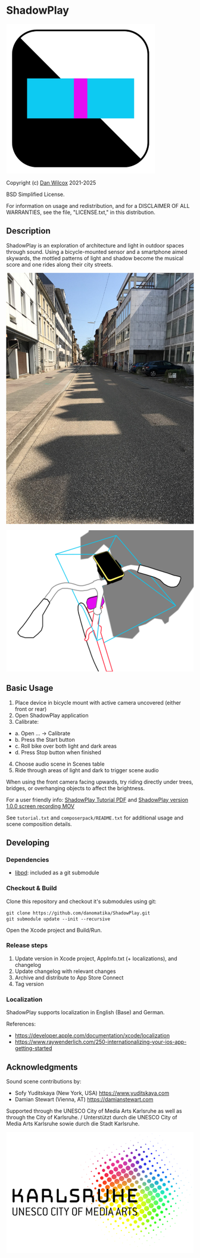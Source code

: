 ShadowPlay
==========

![ShadowPlay app icon](media/shadowplay-icon-rounded.png)

Copyright (c) [Dan Wilcox](danomatika.com) 2021-2025

BSD Simplified License.

For information on usage and redistribution, and for a DISCLAIMER OF ALL
WARRANTIES, see the file, "LICENSE.txt," in this distribution.

Description
-----------

ShadowPlay is an exploration of architecture and light in outdoor spaces through sound. Using a bicycle-mounted sensor and a smartphone aimed skywards, the mottled patterns of light and shadow become the musical score and one rides along their city streets.

![street building shadows](composerpack/doc/street%20buildings.jpeg)

![ShadowPlay camera setup](media/shadowplay-setup-camera.svg)

Basic Usage
-----------

1. Place device in bicycle mount with active camera uncovered (either front or rear)
2. Open ShadowPlay application
3. Calibrate:
  * a. Open ... -> Calibrate
  * b. Press the Start button
  * c. Roll bike over both light and dark areas
  * d. Press Stop button when finished
4. Choose audio scene in Scenes table
5. Ride through areas of light and dark to trigger scene audio

When using the front camera facing upwards, try riding directly under trees, bridges, or overhanging objects to affect the brightness.

For a user friendly info: [ShadowPlay Tutorial PDF](http://danomatika.com/projects/shadowplay/shadowplay-tutorial.pdf) and [ShadowPlay version 1.0.0 screen recording MOV](http://danomatika.com/projects/shadowplay/shadowplay-screen-recording.mov)

See `tutorial.txt` and `composerpack/README.txt` for additional usage and scene composition details.

Developing
----------

### Dependencies

* [libpd](http://github.com/libpd/libpd): included as a git submodule

### Checkout & Build

Clone this repository and checkout it's submodules using git:

    git clone https://github.com/danomatika/ShadowPlay.git
    git submodule update --init --recursive

Open the Xcode project and Build/Run.

### Release steps

1. Update version in Xcode project, AppInfo.txt (+ localizations), and changelog
2. Update changelog with relevant changes
3. Archive and distribute to App Store Connect
4. Tag version

### Localization

ShadowPlay supports localization in English (Base) and German.

References:
* https://developer.apple.com/documentation/xcode/localization
* https://www.raywenderlich.com/250-internationalizing-your-ios-app-getting-started

Acknowledgments
---------------

Sound scene contributions by:
* Sofy Yuditskaya (New York, USA) <https://www.yuditskaya.com>
* Damian Stewart (Vienna, AT) <https://damianstewart.com>

Supported through the UNESCO City of Media Arts Karlsruhe as well as through the City of Karlsruhe. / Unterstützt durch die UNESCO City of Media Arts Karlsruhe sowie durch die Stadt Karlsruhe.

![KA UNESCO COMA logo](media/logo_karlsruhe-unesco_rgb.svg)
